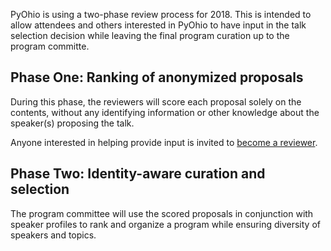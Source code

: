 PyOhio is using a two-phase review process for 2018. This is intended to allow
attendees and others interested in PyOhio to have input in the talk selection
decision while leaving the final program curation up to the program committe.

## Phase One: Ranking of anonymized proposals

During this phase, the reviewers will score each proposal solely on the
contents, without any identifying information or other knowledge about the
speaker(s) proposing the talk.

Anyone interested in helping provide input is invited to
[become a reviewer](/2018/program/review-proposals).

## Phase Two: Identity-aware curation and selection

The program committee will use the scored proposals in conjunction with speaker
profiles to rank and organize a program while ensuring diversity of speakers
and topics.
